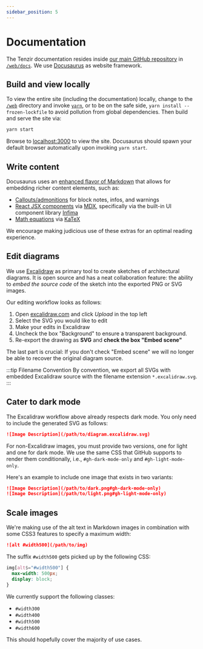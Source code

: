 ```yaml
---
sidebar_position: 5
---
```


# Documentation

The Tenzir documentation resides inside [our main GitHub
repository](https://github.com/tenzir/tenzir) in
[`/web/docs`](https://github.com/tenzir/tenzir/tree/main/web/docs).
We use [Docusaurus](https://docusaurus.io/) as website framework.

## Build and view locally

To view the entire site (including the documentation) locally,
change to the [`/web`](https://github.com/tenzir/tenzir/tree/main/web/)
directory and invoke [`yarn`](https://yarnpkg.com/), or to be on the safe side,
`yarn install --frozen-lockfile` to avoid pollution from global dependencies.
Then build and serve the site via:

```bash
yarn start
```

Browse to [localhost:3000](http://localhost:3000) to view the site. Docusaurus
should spawn your default browser automatically upon invoking `yarn start`.

## Write content

Docusaurus uses an [enhanced flavor of
Markdown](https://docusaurus.io/docs/markdown-features) that allows for
embedding richer content elements, such as:

- [Callouts/admonitions](https://docusaurus.io/docs/markdown-features/admonitions)
  for block notes, infos, and warnings
- [React JSX components](https://docusaurus.io/docs/markdown-features/react) via
  [MDX](https://mdxjs.com/), specifically via the built-in UI component library
  [Infima](https://infima.dev/)
- [Math equations](https://docusaurus.io/docs/markdown-features/math-equations)
  via [KaTeX](https://katex.org/)

We encourage making judicious use of these extras for an optimal reading
experience.

## Edit diagrams

We use [Excalidraw](https://excalidraw.com) as primary tool to create sketches
of architectural diagrams. It is open source and has a neat collaboration
feature: the ability to *embed the source code* of the sketch into the exported
PNG or SVG images.

Our editing workflow looks as follows:

1. Open [excalidraw.com](https://excalidraw.com) and click *Upload* in the top
   left
2. Select the SVG you would like to edit
3. Make your edits in Excalidraw
4. Uncheck the box "Background" to ensure a transparent background.
5. Re-export the drawing as **SVG** and **check the box "Embed scene"**

The last part is crucial: If you don't check "Embed scene" we will no longer be
able to recover the original diagram source.

:::tip Filename Convention
By convention, we export all SVGs with embedded Excalidraw source with the
filename extension `*.excalidraw.svg`.
:::

## Cater to dark mode

The Excalidraw workflow above already respects dark mode. You only need to
include the generated SVG as follows:

```markdown
![Image Description](/path/to/diagram.excalidraw.svg)
```

For non-Excalidraw images, you must provide two versions, one for light and one
for dark mode. We use the same CSS that GitHub supports to render them
conditionally, i.e., `#gh-dark-mode-only` and `#gh-light-mode-only`.

Here's an example to include one image that exists in two variants:

```markdown
![Image Description](/path/to/dark.png#gh-dark-mode-only)
![Image Description](/path/to/light.png#gh-light-mode-only)
```

## Scale images

We're making use of the alt text in Markdown images in combination with some
CSS3 features to specify a maximum width:

```markdown
![alt #width500](/path/to/img)
```

The suffix `#width500` gets picked up by the following CSS:

```css
img[alt$="#width500"] {
  max-width: 500px;
  display: block;
}
```

We currently support the following classes:

- `#width300`
- `#width400`
- `#width500`
- `#width600`

This should hopefully cover the majority of use cases.
